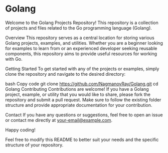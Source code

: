 # Golang
Welcome to the Golang Projects Repository! This repository is a collection of projects and files related to the Go programming language (Golang).

Overview
This repository serves as a central location for storing various Golang projects, examples, and utilities. Whether you are a beginner looking for examples to learn from or an experienced developer seeking reusable components, this repository aims to provide useful resources for working with Go.

Getting Started
To get started with any of the projects or examples, simply clone the repository and navigate to the desired directory:

bash
Copy code
git clone https://github.com/NagmanovRay/Golang.git
cd Golang
Contributing
Contributions are welcome! If you have a Golang project, example, or utility that you would like to share, please fork the repository and submit a pull request. Make sure to follow the existing folder structure and provide appropriate documentation for your contribution.


Contact
If you have any questions or suggestions, feel free to open an issue or contact me directly at your-email@example.com.

Happy coding!

Feel free to modify this README to better suit your needs and the specific structure of your repository.
